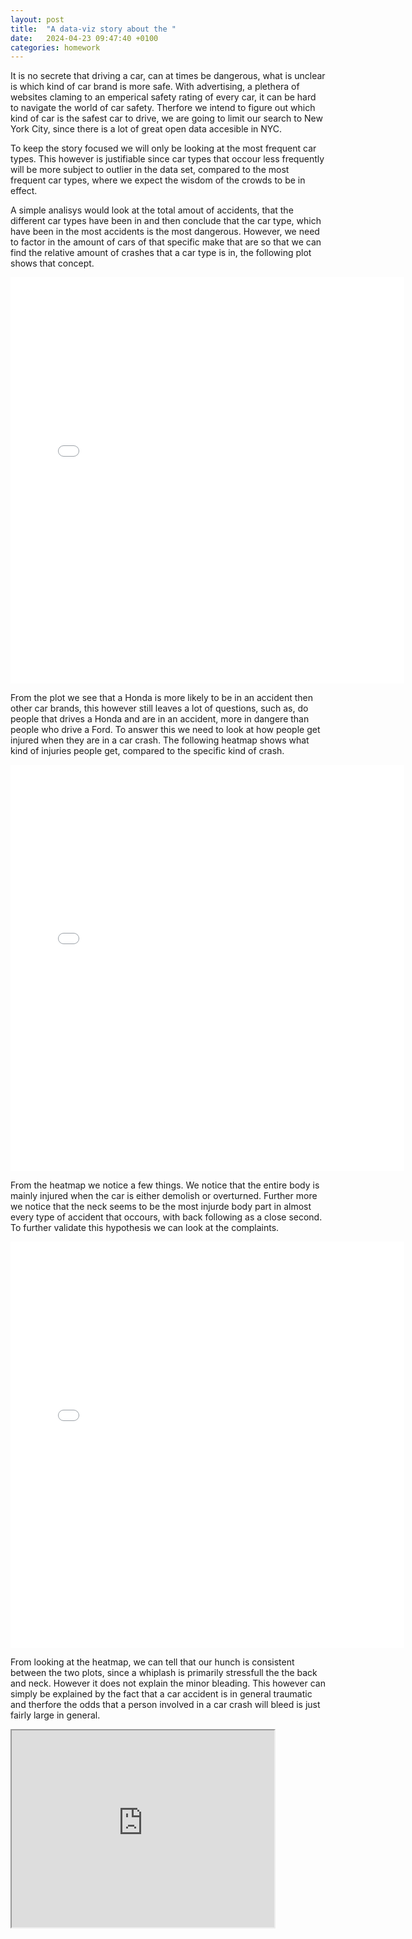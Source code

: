 ```yaml
---
layout: post
title:  "A data-viz story about the "
date:   2024-04-23 09:47:40 +0100
categories: homework
---
```


It is no secrete that driving a car, can at times be dangerous, what is unclear is which kind of car brand is more safe. With advertising, a plethera of websites claming to an emperical safety rating of every car, it can be hard to navigate the world of car safety. Therfore we intend to figure out which kind of car is the safest car to drive, we are going to limit our search to New York City, since there is a lot of great open data accesible in NYC.

To keep the story focused we will only be looking at the most frequent car types. This however is justifiable since car types that occour less frequently will be more subject to outlier in the data set, compared to the most frequent car types, where we expect the wisdom of the crowds to be in effect.

A simple analisys would look at the total amout of accidents, that the different car types have been in and then conclude that the car type, which have been in the most accidents is the most dangerous. However, we need to factor in the amount of cars of that specific make that are so that we can find the relative amount of crashes that a car type is in, the following plot shows that concept.     

<iframe src="/figures/Ratio_car_brand.html"
    sandbox="allow-same-origin allow-scripts"
    width="125%"
    height="650"
    scrolling="no"
    seamless="seamless"
    frameborder="0">
</iframe>

From the plot we see that a Honda is more likely to be in an accident then other car brands, this however still leaves a lot of questions, such as, do people that drives a Honda and are in an accident, more in dangere than people who drive a Ford. To answer this we need to look at how people get injured when they are in a car crash. The following heatmap shows what kind of injuries people get, compared to the specific kind of crash.

<iframe src="/figures/ProInj.html"
    sandbox="allow-same-origin allow-scripts"
    width="125%"
    height="650"
    scrolling="no"
    seamless="seamless"
    frameborder="0">
</iframe>

From the heatmap we notice a few things. We notice that the entire body is mainly injured when the car is either demolish or overturned. Further more  we notice that the neck seems to be the most injurde body part in almost every type of accident that occours, with back following as a close second. To further validate this hypothesis we can look at the complaints. 

<iframe src="/figures/Complaint_POI.html"
    sandbox="allow-same-origin allow-scripts"
    width="125%"
    height="650"
    scrolling="no"
    seamless="seamless"
    frameborder="0">
</iframe>

From looking at the heatmap, we can tell that our hunch is consistent between the two plots, since a whiplash is primarily stressfull the the back and neck. However it does not explain the minor bleading. This however can simply be explained by the fact that a car accident is in general traumatic and therfore the odds that a person involved in a car crash will bleed is just fairly large in general.

<iframe width="420" height="315"
src="https://www.youtube.com/embed/MqRDoRvb8yI">
</iframe>
